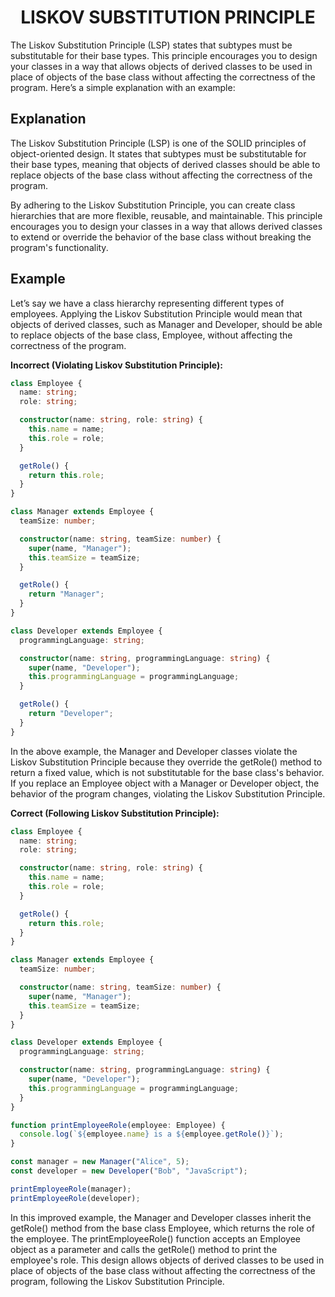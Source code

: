 <h1 align="center"> LISKOV SUBSTITUTION PRINCIPLE </h1>

<p>The Liskov Substitution Principle (LSP) states that subtypes must be substitutable for their base types. This principle encourages you to design your classes in a way that allows objects of derived classes to be used in place of objects of the base class without affecting the correctness of the program. Here’s a simple explanation with an example:</p>

<h2>Explanation</h2>
<p>The Liskov Substitution Principle (LSP) is one of the SOLID principles of object-oriented design. It states that subtypes must be substitutable for their base types, meaning that objects of derived classes should be able to replace objects of the base class without affecting the correctness of the program.</p>

<p>By adhering to the Liskov Substitution Principle, you can create class hierarchies that are more flexible, reusable, and maintainable. This principle encourages you to design your classes in a way that allows derived classes to extend or override the behavior of the base class without breaking the program's functionality.</p>

<h2>Example</h2>
<p>Let’s say we have a class hierarchy representing different types of employees. Applying the Liskov Substitution Principle would mean that objects of derived classes, such as Manager and Developer, should be able to replace objects of the base class, Employee, without affecting the correctness of the program.</p>

<p><b>Incorrect (Violating Liskov Substitution Principle):</b></p>

```typescript
class Employee {
  name: string;
  role: string;

  constructor(name: string, role: string) {
    this.name = name;
    this.role = role;
  }

  getRole() {
    return this.role;
  }
}

class Manager extends Employee {
  teamSize: number;

  constructor(name: string, teamSize: number) {
    super(name, "Manager");
    this.teamSize = teamSize;
  }

  getRole() {
    return "Manager";
  }
}

class Developer extends Employee {
  programmingLanguage: string;

  constructor(name: string, programmingLanguage: string) {
    super(name, "Developer");
    this.programmingLanguage = programmingLanguage;
  }

  getRole() {
    return "Developer";
  }
}
```

<p>In the above example, the Manager and Developer classes violate the Liskov Substitution Principle because they override the getRole() method to return a fixed value, which is not substitutable for the base class's behavior. If you replace an Employee object with a Manager or Developer object, the behavior of the program changes, violating the Liskov Substitution Principle.</p>

<p><b>Correct (Following Liskov Substitution Principle):</b></p>

```typescript
class Employee {
  name: string;
  role: string;

  constructor(name: string, role: string) {
    this.name = name;
    this.role = role;
  }

  getRole() {
    return this.role;
  }
}

class Manager extends Employee {
  teamSize: number;

  constructor(name: string, teamSize: number) {
    super(name, "Manager");
    this.teamSize = teamSize;
  }
}

class Developer extends Employee {
  programmingLanguage: string;

  constructor(name: string, programmingLanguage: string) {
    super(name, "Developer");
    this.programmingLanguage = programmingLanguage;
  }
}

function printEmployeeRole(employee: Employee) {
  console.log(`${employee.name} is a ${employee.getRole()}`);
}

const manager = new Manager("Alice", 5);
const developer = new Developer("Bob", "JavaScript");

printEmployeeRole(manager);
printEmployeeRole(developer);
```

<p>
In this improved example, the Manager and Developer classes inherit the getRole() method from the base class Employee, which returns the role of the employee. The printEmployeeRole() function accepts an Employee object as a parameter and calls the getRole() method to print the employee's role. This design allows objects of derived classes to be used in place of objects of the base class without affecting the correctness of the program, following the Liskov Substitution Principle.
</p>
